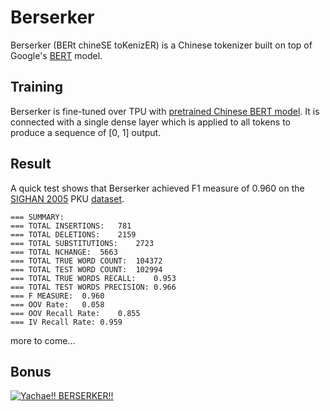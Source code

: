 # Berserker
Berserker (BERt chineSE toKenizER) is a Chinese tokenizer built on top of Google's [BERT](https://github.com/google-research/bert) model.

## Training
Berserker is fine-tuned over TPU with [pretrained Chinese BERT model](https://storage.googleapis.com/bert_models/2018_11_03/chinese_L-12_H-768_A-12.zip). It is connected with a single dense layer which is applied to all tokens to produce a sequence of [0, 1] output.

## Result
A quick test shows that Berserker achieved F1 measure of 0.960 on the [SIGHAN 2005](http://sighan.cs.uchicago.edu/bakeoff2005/) PKU [dataset](http://sighan.cs.uchicago.edu/bakeoff2005/data/icwb2-data.zip).

```
=== SUMMARY:
=== TOTAL INSERTIONS:	781
=== TOTAL DELETIONS:	2159
=== TOTAL SUBSTITUTIONS:	2723
=== TOTAL NCHANGE:	5663
=== TOTAL TRUE WORD COUNT:	104372
=== TOTAL TEST WORD COUNT:	102994
=== TOTAL TRUE WORDS RECALL:	0.953
=== TOTAL TEST WORDS PRECISION:	0.966
=== F MEASURE:	0.960
=== OOV Rate:	0.058
=== OOV Recall Rate:	0.855
=== IV Recall Rate:	0.959
```

more to come...

## Bonus
[<img src="https://img.youtube.com/vi/H_xmyvABZnE/maxres1.jpg" alt="Yachae!! BERSERKER!!"/>](https://www.youtube.com/watch?v=H_xmyvABZnE)
